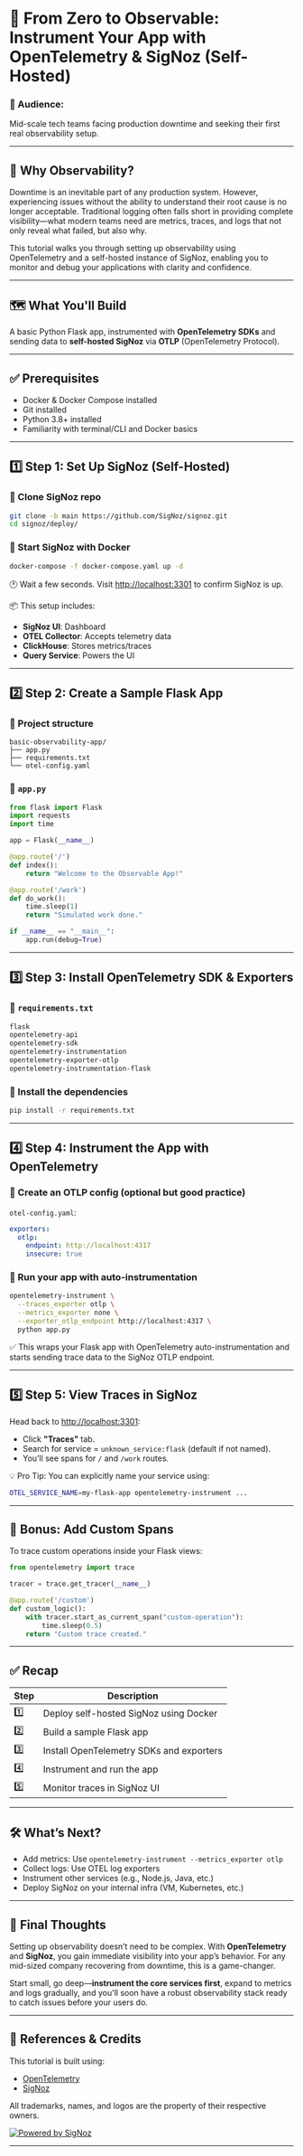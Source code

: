 # 🚀 From Zero to Observable: Instrument Your App with OpenTelemetry & SigNoz (Self-Hosted)

### 👤 Audience:

Mid-scale tech teams facing production downtime and seeking their first real observability setup.

---

## 🔧 Why Observability?

Downtime is an inevitable part of any production system. However, experiencing issues without the ability to understand their root cause is no longer acceptable. Traditional logging often falls short in providing complete visibility—what modern teams need are metrics, traces, and logs that not only reveal what failed, but also why.

This tutorial walks you through setting up observability using OpenTelemetry and a self-hosted instance of SigNoz, enabling you to monitor and debug your applications with clarity and confidence.

---

## 🗺️ What You'll Build

A basic Python Flask app, instrumented with **OpenTelemetry SDKs** and sending data to **self-hosted SigNoz** via **OTLP** (OpenTelemetry Protocol).

---

## ✅ Prerequisites

* Docker & Docker Compose installed
* Git installed
* Python 3.8+ installed
* Familiarity with terminal/CLI and Docker basics

---

## 1️⃣ Step 1: Set Up SigNoz (Self-Hosted)

### 🔹 Clone SigNoz repo

```bash
git clone -b main https://github.com/SigNoz/signoz.git
cd signoz/deploy/
```

### 🔹 Start SigNoz with Docker

```bash
docker-compose -f docker-compose.yaml up -d
```

🕐 Wait a few seconds. Visit [http://localhost:3301](http://localhost:3301) to confirm SigNoz is up.

📦 This setup includes:

* **SigNoz UI**: Dashboard
* **OTEL Collector**: Accepts telemetry data
* **ClickHouse**: Stores metrics/traces
* **Query Service**: Powers the UI

---

## 2️⃣ Step 2: Create a Sample Flask App

### 📁 Project structure

```
basic-observability-app/
├── app.py
├── requirements.txt
└── otel-config.yaml
```

### 📄 `app.py`

```python
from flask import Flask
import requests
import time

app = Flask(__name__)

@app.route('/')
def index():
    return "Welcome to the Observable App!"

@app.route('/work')
def do_work():
    time.sleep(1)
    return "Simulated work done."

if __name__ == "__main__":
    app.run(debug=True)
```

---

## 3️⃣ Step 3: Install OpenTelemetry SDK & Exporters

### 📄 `requirements.txt`

```txt
flask
opentelemetry-api
opentelemetry-sdk
opentelemetry-instrumentation
opentelemetry-exporter-otlp
opentelemetry-instrumentation-flask
```

### 🔹 Install the dependencies

```bash
pip install -r requirements.txt
```

---

## 4️⃣ Step 4: Instrument the App with OpenTelemetry

### 📄 Create an OTLP config (optional but good practice)

`otel-config.yaml`:

```yaml
exporters:
  otlp:
    endpoint: http://localhost:4317
    insecure: true
```

### 🔹 Run your app with auto-instrumentation

```bash
opentelemetry-instrument \
  --traces_exporter otlp \
  --metrics_exporter none \
  --exporter_otlp_endpoint http://localhost:4317 \
  python app.py
```

✅ This wraps your Flask app with OpenTelemetry auto-instrumentation and starts sending trace data to the SigNoz OTLP endpoint.

---

## 5️⃣ Step 5: View Traces in SigNoz

Head back to [http://localhost:3301](http://localhost:3301):

* Click **"Traces"** tab.
* Search for service = `unknown_service:flask` (default if not named).
* You’ll see spans for `/` and `/work` routes.

💡 Pro Tip: You can explicitly name your service using:

```bash
OTEL_SERVICE_NAME=my-flask-app opentelemetry-instrument ...
```

---

## 🧠 Bonus: Add Custom Spans

To trace custom operations inside your Flask views:

```python
from opentelemetry import trace

tracer = trace.get_tracer(__name__)

@app.route('/custom')
def custom_logic():
    with tracer.start_as_current_span("custom-operation"):
        time.sleep(0.5)
    return "Custom trace created."
```

---

## ✅ Recap

| Step | Description                              |
| ---- | ---------------------------------------- |
| 1️⃣  | Deploy self-hosted SigNoz using Docker   |
| 2️⃣  | Build a sample Flask app                 |
| 3️⃣  | Install OpenTelemetry SDKs and exporters |
| 4️⃣  | Instrument and run the app               |
| 5️⃣  | Monitor traces in SigNoz UI              |

---

## 🛠️ What’s Next?

* Add metrics: Use `opentelemetry-instrument --metrics_exporter otlp`
* Collect logs: Use OTEL log exporters
* Instrument other services (e.g., Node.js, Java, etc.)
* Deploy SigNoz on your internal infra (VM, Kubernetes, etc.)

---

## 🧩 Final Thoughts

Setting up observability doesn’t need to be complex. With **OpenTelemetry** and **SigNoz**, you gain immediate visibility into your app’s behavior. For any mid-sized company recovering from downtime, this is a game-changer.

Start small, go deep—**instrument the core services first**, expand to metrics and logs gradually, and you'll soon have a robust observability stack ready to catch issues before your users do.



---

## 📎 References & Credits

This tutorial is built using:

- [OpenTelemetry](https://opentelemetry.io/)
- [SigNoz](https://signoz.io/)

All trademarks, names, and logos are the property of their respective owners.

[![Powered by SigNoz](https://img.shields.io/badge/Powered%20By-SigNoz-orange)](https://signoz.io/)


---
